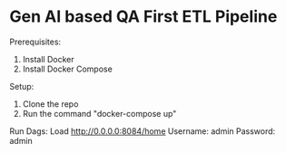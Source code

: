 # Gen AI based QA First ETL Pipeline

Prerequisites:
1. Install Docker
2. Install Docker Compose
   
Setup:

1. Clone the repo
2. Run the command "docker-compose up"

Run Dags:
Load http://0.0.0.0:8084/home
Username: admin
Password: admin
